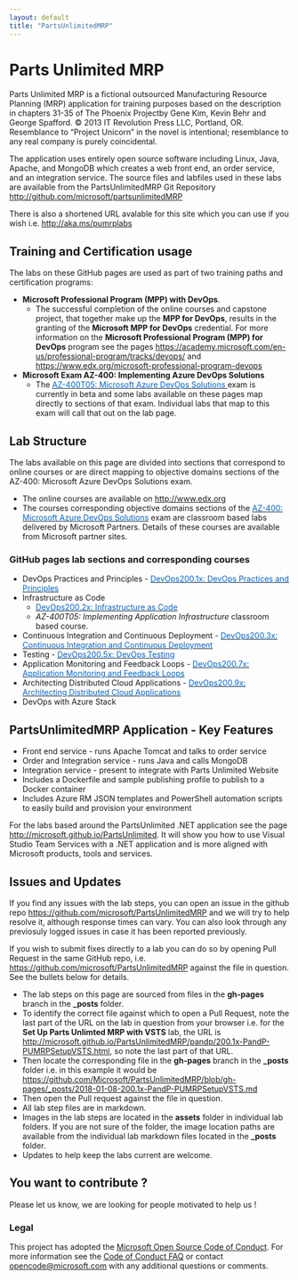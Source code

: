 ```yaml
---
layout: default
title: "PartsUnlimitedMRP"
---
```


# Parts Unlimited MRP

Parts Unlimited MRP is a fictional outsourced Manufacturing Resource Planning (MRP) application for training purposes based on the description in chapters 31-35 of The Phoenix Projectby Gene Kim, Kevin Behr and George Spafford. © 2013 IT Revolution Press LLC, Portland, OR. Resemblance to “Project Unicorn” in the novel is intentional; resemblance to any real company is purely coincidental.

The application uses entirely open source software including Linux, Java, Apache, and MongoDB which creates a web front end, an order service, and an integration service. The source files and labfiles used in these labs are available from the PartsUnlimitedMRP Git Repository <a href="http://github.com/microsoft/partsunlimitedMRP" target="_blank"><span style="color: #0066cc;" color="#0066cc">http://github.com/microsoft/partsunlimitedMRP</span></a>

There is also a shortened URL avalable for this site which you can use if you wish i.e. <a href="http://aka.ms/pumrplabs" target="_blank"><span style="color: #0066cc;" color="#0066cc">http://aka.ms/pumrplabs</span></a>


## Training and Certification usage

The labs on these GitHub pages are used as part of two training paths and certification programs:
- **Microsoft Professional Program (MPP) with DevOps**. 
    - The successful completion of the online courses and capstone project, that together make up the **MPP for DevOps**, results in the granting of the **Microsoft MPP for DevOps** credential. For more information on the **Microsoft Professional Program (MPP) for DevOps** program see the pages <a href="https://academy.microsoft.com/en-us/professional-program/tracks/devops/ " target="_blank"><span style="color: #0066cc;" color="#0066cc">https://academy.microsoft.com/en-us/professional-program/tracks/devops/ </span></a> and <a href="https://www.edx.org/microsoft-professional-program-devops " target="_blank"><span style="color: #0066cc;" color="#0066cc">https://www.edx.org/microsoft-professional-program-devops</span></a> 
- **Microsoft Exam AZ-400: Implementing Azure DevOps Solutions**
    - The <a href="https://www.microsoft.com/en-us/learning/exam-AZ-400.aspx " target="_blank"><span style="color: #0066cc;" color="#0066cc">AZ-400T05: Microsoft Azure DevOps Solutions </span></a> exam is currently in beta and some labs available on these pages map directly to sections of that exam. Individual labs that map to this exam will call that out on the lab page.




## Lab Structure
The labs available on this page are divided into sections that correspond to online courses or are direct mapping to objective domains sections of the AZ-400: Microsoft Azure DevOps Solutions exam. 
- The online courses are available  on <a href="http://www.edx.org" target="_blank"><span style="color: #0066cc;" color="#0066cc">http://www.edx.org</span></a>
- The courses corresponding objective domains sections of the <a href="https://www.microsoft.com/en-us/learning/exam-az-400.aspx" target="_blank"><span style="color: #0066cc;" color="#0066cc">AZ-400: Microsoft Azure DevOps Solutions</span></a> exam are classroom based labs delivered by Microsoft Partners. Details of these courses are available from Microsoft partner sites.

### GitHub pages lab sections and corresponding courses
- DevOps Practices and Principles - <a href="https://www.edx.org/course/devops-practices-and-principles-0" target="_blank"><span style="color: #0066cc;" color="#0066cc">DevOps200.1x: DevOps Practices and Principles</span></a>
- Infrastructure as Code 
    - <a href="https://www.edx.org/course/infrastructure-as-code-0" target="_blank"><span style="color: #0066cc;" color="#0066cc">DevOps200.2x: Infrastructure as Code</span></a>
    - *AZ-400T05: Implementing Application Infrastructure* classroom based course. 
- Continuous Integration and Continuous Deployment - <a href="https://www.edx.org/course/continuous-integration-and-continuous-deployment-0" target="_blank"><span style="color: #0066cc;" color="#0066cc">DevOps200.3x: Continuous Integration and Continuous Deployment</span></a>
- Testing - <a href="https://www.edx.org/course/devops-testing-1" target="_blank"><span style="color: #0066cc;" color="#0066cc">DevOps200.5x: DevOps Testing </span></a>
- Application Monitoring and Feedback Loops - <a href="https://www.edx.org/course/application-monitoring-and-feedback-loops-0" target="_blank"><span style="color: #0066cc;" color="#0066cc">DevOps200.7x: Application Monitoring and Feedback Loops</span></a>
- Architecting Distributed Cloud Applications - <a href="https://www.edx.org/course/architecting-distributed-cloud-applications-0" target="_blank"><span style="color: #0066cc;" color="#0066cc">DevOps200.9x: Architecting Distributed Cloud Applications </span></a>
- DevOps with Azure Stack


## PartsUnlimitedMRP Application  - Key Features ##
- Front end service - runs Apache Tomcat and talks to order service
- Order and Integration service - runs Java and calls MongoDB
- Integration service - present to integrate with Parts Unlimited Website
- Includes a Dockerfile and sample publishing profile to publish to a Docker container
- Includes Azure RM JSON templates and PowerShell automation scripts to easily build and provision your environment


For the labs based around the PartsUnlimited .NET application see the page <a href="http://microsoft.github.io/PartsUnlimited" target="_blank"><span style="color: #0066cc;" color="#0066cc">http://microsoft.github.io/PartsUnlimited</span></a>. It will show you how to use Visual Studio Team Services with a .NET application and is more aligned with Microsoft products, tools and services.

## Issues and Updates

If you find any issues with the lab steps, you can open an issue in the github repo <a href="https://github.com/microsoft/PartsUnlimitedMRP" target="_blank"><span style="color: #0066cc;" color="#0066cc">https://github.com/microsoft/PartsUnlimitedMRP</span></a> and we will try to help resolve it, although response times can vary. You can also look through any previosuly logged issues in case it has been reported previously.

If you wish to submit fixes directly to a lab you can do so by opening Pull Request in the same GitHub repo, i.e. <a href="https://github.com/microsoft/PartsUnlimitedMRP" target="_blank"><span style="color: #0066cc;" color="#0066cc">https://github.com/microsoft/PartsUnlimitedMRP</span></a> against the file in question. See the bullets below for details.

- The lab steps on this page are sourced from files in the **gh-pages** branch in the **_posts** folder. 
- To identify the correct file against which to open a Pull Request, note the last part of the URL on the lab in question from your browser i.e. for the **Set Up Parts Unlimted MRP with VSTS** lab, the URL is <a href="http://microsoft.github.io/PartsUnlimitedMRP/pandp/200.1x-PandP-PUMRPSetupVSTS.html" target="_blank"><span style="color: #0066cc;" color="#0066cc">http://microsoft.github.io/PartsUnlimitedMRP/pandp/200.1x-PandP-PUMRPSetupVSTS.html</span></a>, so note the last part of that URL. 
- Then locate the corresponding file in the **gh-pages** branch in the **_posts** folder i.e. in this example it would be <a href="https://github.com/Microsoft/PartsUnlimitedMRP/blob/gh-pages/_posts/2018-01-08-200.1x-PandP-PUMRPSetupVSTS.md" target="_blank"><span style="color: #0066cc;" color="#0066cc">https://github.com/Microsoft/PartsUnlimitedMRP/blob/gh-pages/_posts/2018-01-08-200.1x-PandP-PUMRPSetupVSTS.md</span></a> 
- Then open the Pull request against the file in question.
- All lab step files are in markdown.
- Images in the lab steps are located in the **assets** folder in individual lab folders. If you are not sure of the folder, the image location paths are available from the individual lab markdown files located in the **_posts** folder. 
- Updates to help keep the labs current are welcome.


## You want to contribute ?
Please let us know, we are looking for people motivated to help us !


### Legal
This project has adopted the [Microsoft Open Source Code of Conduct](https://opensource.microsoft.com/codeofconduct/). 
For more information see the [Code of Conduct FAQ](https://opensource.microsoft.com/codeofconduct/faq/) or contact [opencode@microsoft.com](mailto:opencode@microsoft.com) with any additional questions or comments.
